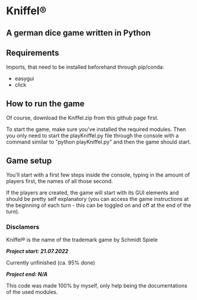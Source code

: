 # Kniffel®
## A german dice game written in Python

## Requirements
Imports, that need to be installed beforehand through pip/conda:
- easygui
- click 

## How to run the game
Of course, download the Kniffel.zip from this github page first.

To start the game, make sure you've installed the required modules. Then you only need to start the playKniffel.py file through the console
with a command similar to "python playKniffel.py" and then the game should start.

## Game setup
You'll start with a first few steps inside the console, typing in the amount of players first, the names of all those second.

If the players are created, the game will start with its GUI elements and should be pretty self explanatory (you can access the game instructions at the beginning of each turn - this can be toggled on and off at the end of the turn).

### Disclamers
Kniffel® is the name of the trademark game by Schmidt Spiele

***Project start: 21.07.2022*** 

Currently unfinished (ca. 95% done)

***Project end: N/A*** 

This code was made 100% by myself, only help being the documentations of the used modules.
